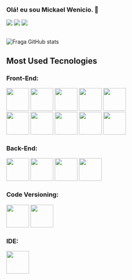 ### Olá! eu sou Mickael Wenicio. 👋

<div>
  <a href="https://www.instagram.com/mickaelwenicio/" target="_blank"><img src="https://img.shields.io/badge/-Instagram-%23E4405F?style=for-the-badge&logo=instagram&logoColor=white" target="_blank"></a>
  <a href = "mailto:mickael.programador123@gmail.com"><img src="https://img.shields.io/badge/-Gmail-%23333?style=for-the-badge&logo=gmail&logoColor=white" target="_blank"></a>
  <a href="https://www.linkedin.com/in/mickael-wenicio-9bb096240/" target="_blank"><img src="https://img.shields.io/badge/-LinkedIn-%230077B5?style=for-the-badge&logo=linkedin&logoColor=white" target="_blank"></a> 
  
</div> <br>

![Fraga GitHub stats](https://github-readme-stats.vercel.app/api?username=MickaelWenicio&show_icons=true&theme=dracula&count_private=true)

## Most Used Tecnologies

### Front-End:
<div style="display: inline_block">
  <img src="https://cdn.jsdelivr.net/gh/devicons/devicon/icons/html5/html5-original.svg" style="width:60px;"/>
  <img src="https://cdn.jsdelivr.net/gh/devicons/devicon/icons/css3/css3-original.svg" style="width:60px"/>
  <img src="https://cdn.jsdelivr.net/gh/devicons/devicon/icons/bootstrap/bootstrap-original.svg" style="width:60px"/>
  <img src="https://cdn.jsdelivr.net/gh/devicons/devicon/icons/javascript/javascript-original.svg" style="width:60px"/> 
  <img src="https://cdn.jsdelivr.net/gh/devicons/devicon/icons/typescript/typescript-plain.svg" style="width:60px"/> <br/>
  <img src="https://cdn.jsdelivr.net/gh/devicons/devicon/icons/react/react-original.svg" style="width:60px"/>
  <img src="https://cdn.jsdelivr.net/gh/devicons/devicon/icons/vuejs/vuejs-original.svg" style="width:60px"/>
  <img src="https://cdn.jsdelivr.net/gh/devicons/devicon/icons/jquery/jquery-original.svg" style="width:60px"/>
  <img src="https://cdn.jsdelivr.net/gh/devicons/devicon/icons/angularjs/angularjs-plain.svg" style="width:60px"/>
  <img src="https://cdn.jsdelivr.net/gh/devicons/devicon/icons/nextjs/nextjs-original.svg" style="width:60px"/>
</div>

### Back-End:
<div style="display: inline_block">
  <img src="https://cdn.jsdelivr.net/gh/devicons/devicon/icons/nodejs/nodejs-original.svg" style="width:60px"/>
  <img src="https://cdn.jsdelivr.net/gh/devicons/devicon/icons/mongodb/mongodb-original.svg" style="width:60px"/>
  <img src="https://cdn.jsdelivr.net/gh/devicons/devicon/icons/express/express-original.svg" style="width:60px"/>
  <img src="https://cdn.jsdelivr.net/gh/devicons/devicon/icons/php/php-plain.svg" style="width:60px"/>
</div>

### Code Versioning:
<div style="display: inline_block">
  <img src="https://cdn.jsdelivr.net/gh/devicons/devicon/icons/git/git-original.svg" style="width:60px"/>
  <img src="https://cdn.jsdelivr.net/gh/devicons/devicon/icons/github/github-original.svg" style="width:60px"/>
</div>

### IDE:
<div style="display: inline_block">
  <img <img src="https://cdn.jsdelivr.net/gh/devicons/devicon/icons/visualstudio/visualstudio-plain.svg" style="width:60px"/>
</div>
<br>
